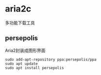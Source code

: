 # aria2c

多功能下载工具

## persepolis

Aria2封装成图形界面

```shell
sudo add-apt-repository ppa:persepolis/ppa
sudo apt update
sudo apt install persepolis
```
